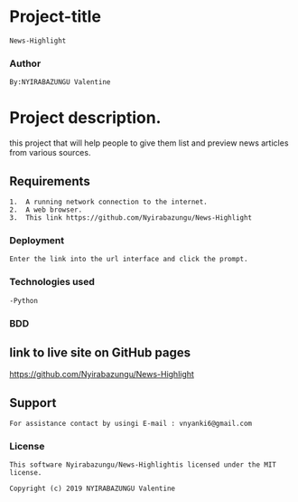 # Project-title
    News-Highlight
### Author
    By:NYIRABAZUNGU Valentine

# Project description.
  this project  that will help people to give them list and preview news articles from various sources.
## Requirements
    1.  A running network connection to the internet.
    2.  A web browser.
    3.  This link https://github.com/Nyirabazungu/News-Highlight

### Deployment
    Enter the link into the url interface and click the prompt.

### Technologies used
    -Python

### BDD

    
## link to live site on GitHub pages
   https://github.com/Nyirabazungu/News-Highlight

##  Support
    For assistance contact by usingi E-mail : vnyanki6@gmail.com
### License
    This software Nyirabazungu/News-Highlightis licensed under the MIT license.

    Copyright (c) 2019 NYIRABAZUNGU Valentine
